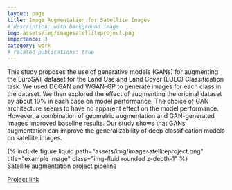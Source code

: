 ```yaml
---
layout: page
title: Image Augmentation for Satellite Images
# description: with background image
img: assets/img/imagesatelliteproject.png
importance: 3
category: work
# related_publications: true
---
```


This study proposes the use of generative models (GANs) for augmenting the EuroSAT dataset for the Land Use and Land Cover (LULC) Classification task. We used DCGAN and WGAN-GP to generate images for each class in the dataset. We then explored the effect of augmenting the original dataset by about 10% in each case on model performance. The choice of GAN architecture seems to have no apparent effect on the model performance. However, a combination of geometric augmentation and GAN-generated images improved baseline results. Our study shows that GANs augmentation can improve the generalizability of deep classification models on satellite images.

<div class="row justify-content-sm-center">
    <div class="col-sm-8 mt-3 mt-md-0">
        {% include figure.liquid path="assets/img/imagesatelliteproject.png" title="example image" class="img-fluid rounded z-depth-1" %}
    </div>
</div>
<div class="caption">
    Satellite augmentation project pipeline
</div>

[Project link](https://github.com/peter716/11785-Project)
